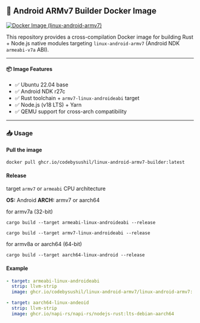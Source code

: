## 🐳 Android ARMv7 Builder Docker Image

[![Docker Image (linux-android-armv7)](https://github.com/codebysushil/linux-android-armv7/actions/workflows/docker-publish.yml/badge.svg)](https://github.com/codebysushil/linux-android-armv7/actions/workflows/docker-publish.yml)

This repository provides a cross-compilation Docker image for building Rust + Node.js native modules targeting `linux-android-armv7` (Android NDK `armeabi-v7a` ABI).

---

#### 📦 Image Features

- ✅ Ubuntu 22.04 base
- ✅ Android NDK r27c 
- ✅ Rust toolchain + `armv7-linux-androideabi` target
- ✅ Node.js (v18 LTS) + Yarn
- ✅ QEMU support for cross-arch compatibility

---

### 📥 Usage

#### Pull the image

```ru
docker pull ghcr.io/codebysushil/linux-android-armv7-builder:latest
```

#### Release
target `armv7` or `armeabi` CPU architecture

**OS:** Android
**ARCH:** armv7 or aarch64

for armv7a (32-bit)
```ru
cargo build --target armeabi-linux-androideabi --release

cargo build --target armv7-linux-androideabi --release
```

for armv8a or aarch64 (64-bit)
```ru
cargo build --target aarch64-linux-android --release
```

#### Example

```yml
- target: armeabi-linux-androideabi
  strip: llvm-strip
  image: ghcr.io/codebysushil/linux-android-armv7/linux-android-armv7: latest@sha256:90632d805b53d78e5f0fe98c0ac8ceb3528b344a00b024106b66919fbf91d887

- target: aarch64-linux-andeoid
  strip: llvm-strip
  image: ghcr.io/napi-rs/napi-rs/nodejs-rust:lts-debian-aarch64
```
